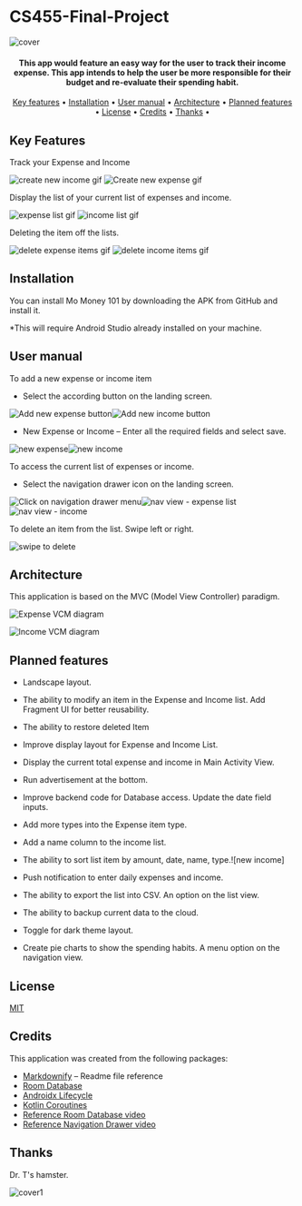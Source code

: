 # CS455-Final-Project
![cover](https://user-images.githubusercontent.com/79466152/114063294-b1596500-9855-11eb-9806-6b5630f2fe98.png)

<h4 align="center">This app would feature an easy way for the user to track their income expense. This app intends to help the user be more responsible for their budget and re-evaluate their spending habit.</h4>

<p align="center">
  <a href="#key-features">Key features</a> •
  <a href="#installation">Installation</a> •
  <a href="#user-manual">User manual</a> •
  <a href="#architecture">Architecture</a> •
  <a href="#planned-features">Planned features</a> •
  <a href="#license">License</a> •
  <a href="#credits">Credits</a> •
  <a href="#thanks">Thanks</a> •
</p>

## Key Features
Track your Expense and Income

![create new income gif](https://user-images.githubusercontent.com/79466152/114067151-b7514500-9859-11eb-968d-a2ab79f0e78a.gif)
![Create new expense gif](https://user-images.githubusercontent.com/79466152/114067157-bae4cc00-9859-11eb-801a-c3e89254208f.gif)

  
Display the list of your current list of expenses and income.

![expense list gif](https://user-images.githubusercontent.com/79466152/114067305-ea93d400-9859-11eb-914d-c8ce185507a9.gif)
![income list gif](https://user-images.githubusercontent.com/79466152/114067312-ebc50100-9859-11eb-9966-f6e5bb7e1529.gif)

  
Deleting the item off the lists.

![delete expense items gif](https://user-images.githubusercontent.com/79466152/114067375-fd0e0d80-9859-11eb-945a-d961ba224fc4.gif)
![delete income items gif](https://user-images.githubusercontent.com/79466152/114067383-fe3f3a80-9859-11eb-8f12-e0428240000b.gif)


## Installation

You can install Mo Money 101 by downloading the APK from GitHub and install it.

*This will require Android Studio already installed on your machine.

## User manual
To add a new expense or income item
* Select the according button on the landing screen.

![Add new expense button](https://user-images.githubusercontent.com/79466152/114067853-83c2ea80-985a-11eb-939e-099a38507e65.png)![Add new income button](https://user-images.githubusercontent.com/79466152/114067864-858cae00-985a-11eb-9ee6-7db2996d61e0.png)


* New Expense or Income – Enter all the required fields and select save.

![new expense](https://user-images.githubusercontent.com/79466152/114068109-c389d200-985a-11eb-88d1-ed6df7bb077f.PNG)![new income](https://user-images.githubusercontent.com/79466152/114068113-c5539580-985a-11eb-957f-169021fa2028.PNG)

To access the current list of expenses or income.
* Select the navigation drawer icon on the landing screen.

![Click on navigation drawer menu](https://user-images.githubusercontent.com/79466152/114068227-ed42f900-985a-11eb-8481-10e284aac1b9.png)![nav view - expense list](https://user-images.githubusercontent.com/79466152/114068246-f3d17080-985a-11eb-9c86-4ce5df6bb856.png)![nav view - income](https://user-images.githubusercontent.com/79466152/114068256-f633ca80-985a-11eb-8313-5c4fa55ec26f.png)

To delete an item from the list. Swipe left or right.

![swipe to delete](https://user-images.githubusercontent.com/79466152/114068445-29765980-985b-11eb-9644-772c30e0615f.png)


## Architecture

This application is based on the MVC (Model View Controller) paradigm.

![Expense VCM diagram](https://user-images.githubusercontent.com/79466152/114067565-3181c980-985a-11eb-84a9-92cef9b7ad20.jpg)

![Income VCM diagram](https://user-images.githubusercontent.com/79466152/114067595-3a729b00-985a-11eb-9c4f-2775f5b946b0.jpg)


## Planned features
*	Landscape layout.
*	The ability to modify an item in the Expense and Income list. Add Fragment UI for better reusability.
*	The ability to restore deleted Item
*	Improve display layout for Expense and Income List.
*	Display the current total expense and income in Main Activity View.
*	Run advertisement at the bottom.
*	Improve backend code for Database access. Update the date field inputs.
*	Add more types into the Expense item type.
*	Add a name column to the income list.
*	The ability to sort list item by amount, date, name, type.![new income]

*	Push notification to enter daily expenses and income.
*	The ability to export the list into CSV. An option on the list view.
*	The ability to backup current data to the cloud.
*	Toggle for dark theme layout.
*	Create pie charts to show the spending habits. A menu option on the navigation view.

## License
[MIT](https://choosealicense.com/licenses/mit/)

## Credits
This application was created from the following packages:
- [Markdownify](https://github.com/amitmerchant1990/electron-markdownify) – Readme file reference
-	[Room Database](https://developer.android.com/reference/android/arch/persistence/room/RoomDatabase)
-	[Androidx Lifecycle](https://developer.android.com/jetpack/androidx/releases/lifecycle)
-	[Kotlin Coroutines](https://developer.android.com/kotlin/coroutines)
-	[Reference Room Database video](https://www.youtube.com/watch?v=lwAvI3WDXBY)
-	[Reference Navigation Drawer video](https://www.youtube.com/watch?v=do4vb0MdLFY)

## Thanks
Dr. T's hamster.

![cover1](https://user-images.githubusercontent.com/79466152/114063330-bae2cd00-9855-11eb-93b0-993b6e1c492e.png)
